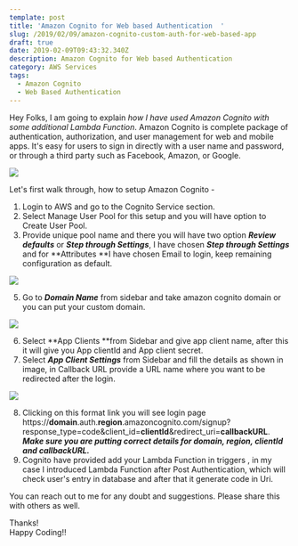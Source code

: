 ```yaml
---
template: post
title: 'Amazon Cognito for Web based Authentication  '
slug: /2019/02/09/amazon-cognito-custom-auth-for-web-based-app
draft: true
date: 2019-02-09T09:43:32.340Z
description: Amazon Cognito for Web based Authentication
category: AWS Services
tags:
  - Amazon Cognito
  - Web Based Authentication
---
```

Hey Folks, I am going to explain _how I have used Amazon Cognito  with some additional Lambda Function_. Amazon Cognito is complete package of authentication, authorization, and user management for web and mobile apps. It's easy for users to sign in directly with a user name and password, or through a third party such as Facebook, Amazon, or Google.

![](/media/screen-shot-2019-02-09-at-3.56.13-pm.png)

Let's first walk through, how to setup Amazon Cognito - 

1. Login to AWS and go to the Cognito Service section.
2. Select Manage User Pool for this setup and you will have option to Create User Pool.
3. Provide unique pool name and there you will have two option **_Review defaults_** or **_Step through Settings_**, I have chosen **_Step through Settings_** and for **Attributes **I have chosen Email to login, keep remaining configuration as default.

![](/media/screen-shot-2019-02-09-at-4.29.34-pm.png)

5. Go to _**Domain Name**_ from sidebar and take amazon cognito domain or you can put your custom domain.

![](/media/screen-shot-2019-02-09-at-4.10.42-pm.png)

6. Select **App Clients **from Sidebar and give app client name, after this it will give you App clientId and App client secret.
7. Select _**App Client Settings**_ from Sidebar and fill the details as shown in image, in Callback URL provide a URL name where you want to be redirected after the login. 

![](/media/screen-shot-2019-02-09-at-4.17.32-pm.png)

8. Clicking on this format link you will see login page https://**domain**.auth.**region**.amazoncognito.com/signup?response_type=code&client_id=**clientId**&redirect_uri=**callbackURL**. _\
   **Make sure you are putting correct details for domain, region, clientId and callbackURL.**_
9. Cognito have provided add your Lambda Function in triggers , in my case I introduced Lambda Function after Post Authentication, which will check user's entry in database and after that it generate code in Uri.

You can reach out to me for any doubt and suggestions. Please share this with others as well.



Thanks!\
Happy Coding!!
